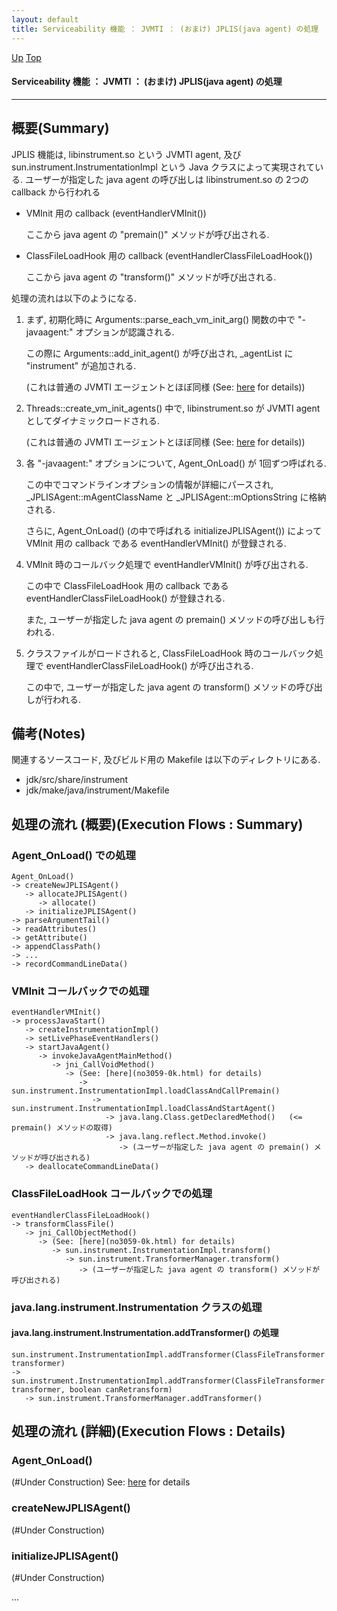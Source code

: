 ```yaml
---
layout: default
title: Serviceability 機能 ： JVMTI ： (おまけ) JPLIS(java agent) の処理  
---
```

[Up](no1sX8Q67Q.html) [Top](../index.html)

#### Serviceability 機能 ： JVMTI ： (おまけ) JPLIS(java agent) の処理  

--- 
## 概要(Summary)
JPLIS 機能は, libinstrument.so という JVMTI agent, 及び sun.instrument.InstrumentationImpl という Java クラスによって実現されている.
ユーザーが指定した java agent の呼び出しは libinstrument.so の 2つの callback から行われる

  * VMInit 用の callback (eventHandlerVMInit())
    
    ここから java agent の "premain()" メソッドが呼び出される.
   
  * ClassFileLoadHook 用の callback (eventHandlerClassFileLoadHook())
   
    ここから java agent の "transform()" メソッドが呼び出される.
     
処理の流れは以下のようになる.

  1. まず, 初期化時に Arguments::parse_each_vm_init_arg() 関数の中で "-javaagent:" オプションが認識される.
     
     この際に Arguments::add_init_agent() が呼び出され, _agentList に "instrument" が追加される.
     
     (これは普通の JVMTI エージェントとほぼ同様 (See: [here](nompWVL4Hp.html) for details))
   
  2. Threads::create_vm_init_agents() 中で, 
     libinstrument.so が JVMTI agent としてダイナミックロードされる.
     
     (これは普通の JVMTI エージェントとほぼ同様 (See: [here](nompWVL4Hp.html) for details))
   
  3. 各 "-javaagent:" オプションについて, Agent_OnLoad() が 1回ずつ呼ばれる.
  
     この中でコマンドラインオプションの情報が詳細にパースされ, 
     _JPLISAgent::mAgentClassName と _JPLISAgent::mOptionsString に格納される.

     さらに, Agent_OnLoad() (の中で呼ばれる initializeJPLISAgent()) によって
     VMInit 用の callback である eventHandlerVMInit() が登録される.
     
  4. VMInit 時のコールバック処理で eventHandlerVMInit() が呼び出される.

     この中で ClassFileLoadHook 用の callback である
     eventHandlerClassFileLoadHook() が登録される.
     
     また, ユーザーが指定した java agent の premain() メソッドの呼び出しも行われる.
     
  5. クラスファイルがロードされると, ClassFileLoadHook 時のコールバック処理で
     eventHandlerClassFileLoadHook() が呼び出される.

     この中で, ユーザーが指定した java agent の transform() メソッドの呼び出しが行われる.
  

## 備考(Notes)
関連するソースコード, 及びビルド用の Makefile は以下のディレクトリにある.

* jdk/src/share/instrument
* jdk/make/java/instrument/Makefile

## 処理の流れ (概要)(Execution Flows : Summary)
### Agent_OnLoad() での処理
```
Agent_OnLoad()
-> createNewJPLISAgent()
   -> allocateJPLISAgent()
      -> allocate()
   -> initializeJPLISAgent()
-> parseArgumentTail()
-> readAttributes()
-> getAttribute()
-> appendClassPath()
-> ...
-> recordCommandLineData()
```

### VMInit コールバックでの処理
```
eventHandlerVMInit()
-> processJavaStart()
   -> createInstrumentationImpl()
   -> setLivePhaseEventHandlers()
   -> startJavaAgent()
      -> invokeJavaAgentMainMethod()
         -> jni_CallVoidMethod()
            -> (See: [here](no3059-0k.html) for details)
               -> sun.instrument.InstrumentationImpl.loadClassAndCallPremain()
                  -> sun.instrument.InstrumentationImpl.loadClassAndStartAgent()
                     -> java.lang.Class.getDeclaredMethod()   (<= premain() メソッドの取得)
                     -> java.lang.reflect.Method.invoke()
                        -> (ユーザーが指定した java agent の premain() メソッドが呼び出される)
   -> deallocateCommandLineData()
```

### ClassFileLoadHook コールバックでの処理
```
eventHandlerClassFileLoadHook()
-> transformClassFile()
   -> jni_CallObjectMethod()
      -> (See: [here](no3059-0k.html) for details)
         -> sun.instrument.InstrumentationImpl.transform()
            -> sun.instrument.TransformerManager.transform()
               -> (ユーザーが指定した java agent の transform() メソッドが呼び出される)
```

### java.lang.instrument.Instrumentation クラスの処理
#### java.lang.instrument.Instrumentation.addTransformer() の処理
```
sun.instrument.InstrumentationImpl.addTransformer(ClassFileTransformer transformer)
-> sun.instrument.InstrumentationImpl.addTransformer(ClassFileTransformer transformer, boolean canRetransform)
   -> sun.instrument.TransformerManager.addTransformer()
```

## 処理の流れ (詳細)(Execution Flows : Details)
### Agent_OnLoad()
(#Under Construction)
See: [here](no17766d1Z.html) for details
### createNewJPLISAgent()
(#Under Construction)

### initializeJPLISAgent()
(#Under Construction)

...






